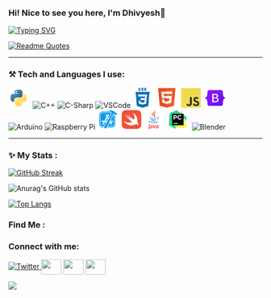 ### Hi! Nice to see you here, I'm Dhivyesh👋
[![Typing SVG](https://readme-typing-svg.demolab.com?font=Fira+Code&duration=2000&pause=1000&width=435&lines=A+Student;A+Programmer;A+Volunteer)](https://git.io/typing-svg)


<!--
**Dhivyno/Dhivyno** is a ✨ _special_ ✨ repository because its `README.md` (this file) appears on your GitHub profile.



Here are some ideas to get you started:

- 🔭 I’m currently working on ...
- 🌱 I’m currently learning ...
- 👯 I’m looking to collaborate on ...
- 🤔 I’m looking for help with ...
- 💬 Ask me about ...
- 📫 How to reach me: ...
- 😄 Pronouns: ...
- ⚡ Fun fact: ...
-->
[![Readme Quotes](https://quotes-github-readme.vercel.app/api?type=horizontal&theme=catppuccin_mocha)](https://github.com/piyushsuthar/github-readme-quotes)

---


### ⚒️ Tech and Languages I use:
<div>
  <img src="https://github.com/devicons/devicon/blob/master/icons/python/python-original.svg" title="Python" alt="Python" width="40" height="40"/>&nbsp;
  <img src="https://cdn.jsdelivr.net/gh/devicons/devicon/icons/cplusplus/cplusplus-original.svg" title="C++" alt="C++" width="40" height="40"/>
  <img src="https://cdn.jsdelivr.net/gh/devicons/devicon/icons/csharp/csharp-original.svg" title="C-Sharp" alt="C-Sharp" width="40" height="40"/>
  <img src="https://cdn.jsdelivr.net/gh/devicons/devicon/icons/vscode/vscode-original.svg" title="VSCode" alt="VSCode" width="40" height="40"/>
  <img src="https://github.com/devicons/devicon/blob/master/icons/css3/css3-plain-wordmark.svg"  title="CSS3" alt="CSS" width="40" height="40"/>&nbsp;
  <img src="https://github.com/devicons/devicon/blob/master/icons/html5/html5-original.svg" title="HTML5" alt="HTML" width="40" height="40"/>&nbsp;
  <img src="https://github.com/devicons/devicon/blob/master/icons/javascript/javascript-original.svg" title="JavaScript" alt="JavaScript" width="40" height="40"/>&nbsp;
  <img src="https://github.com/devicons/devicon/blob/master/icons/bootstrap/bootstrap-original.svg" title="Bootstrap" alt="Bootstrap" width="40" height="40"/>&nbsp;
  <img src="https://cdn.jsdelivr.net/gh/devicons/devicon/icons/arduino/arduino-original.svg" title="Arduino" alt="Arduino" width="40" height="40" />
  <img src="https://cdn.jsdelivr.net/gh/devicons/devicon/icons/raspberrypi/raspberrypi-original.svg" title="Raspberry Pi", alt="Raspberry Pi" width="40" height="40" />
  <img src="https://github.com/devicons/devicon/blob/master/icons/xcode/xcode-plain.svg" title="Xcode" alt="Xcode" width="40" height="40"/>&nbsp;
  <img src="https://github.com/devicons/devicon/blob/master/icons/swift/swift-original.svg" title="Swift" **alt="Swift" width="40" height="40"/>
  <img src="https://github.com/devicons/devicon/blob/master/icons/java/java-original-wordmark.svg" title="Java" alt="Java" width="40" height="40"/>&nbsp;
  <img src="https://github.com/devicons/devicon/blob/master/icons/pycharm/pycharm-original.svg" title="PyCharm" alt="PyCharm" width="40" height="40"/>&nbsp;
  <img src="https://cdn.jsdelivr.net/gh/devicons/devicon/icons/blender/blender-original.svg" title="Blender" alt="Blender" width="40" height="40"/>

</div>

---

### ✨ My Stats : 

[![GitHub Streak](https://streak-stats.demolab.com/?user=DenverCoder1&theme=highcontrast)](https://git.io/streak-stats)

![Anurag's GitHub stats](https://github-readme-stats.vercel.app/api?username=Dhivyno&custom_title=My+GitHub+Stats&show_icons=true&theme=transparent)

[![Top Langs](https://github-readme-stats.vercel.app/api/top-langs/?username=Dhivyno&theme=dark)](https://github.com/anuraghazra/github-readme-stats)

### Find Me :

<h3 align="left">Connect with me:</h3>
<p align="left">
<a href="https://twitter.com/danielhendricks/">
  <img src="https://cdn.jsdelivr.net/gh/dmhendricks/signature-social-icons/icons/round-flat-filled/50px/twitter.png" alt="Twitter" title="Twitter" width="25" height="25" />
</a>
<a href="your link" target="blank"><img align="center" src="https://cdn.jsdelivr.net/npm/simple-icons@3.0.1/icons/linkedin.svg" alt="" height="30" width="40" /></a>
<a href="your link" target="blank"><img align="center" src="https://cdn.jsdelivr.net/npm/simple-icons@3.0.1/icons/instagram.svg" alt="" height="30" width="40" /></a>
<a href="your link" target="blank"><img align="center" src="https://cdn.jsdelivr.net/npm/simple-icons@3.0.1/icons/youtube.svg" alt="" height="30" width="40" /></a>
</p>

![](https://komarev.com/ghpvc/?username=Dhivyno&color=blue&type=horizontal)
